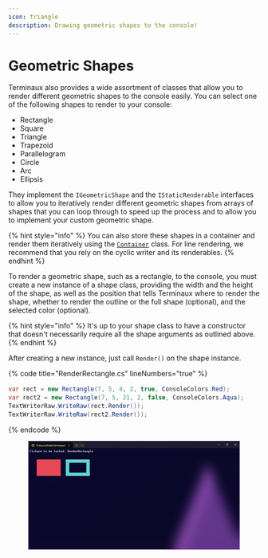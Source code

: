 ```yaml
---
icon: triangle
description: Drawing geometric shapes to the console!
---
```


# Geometric Shapes

Terminaux also provides a wide assortment of classes that allow you to render different geometric shapes to the console easily. You can select one of the following shapes to render to your console:

* Rectangle
* Square
* Triangle
* Trapezoid
* Parallelogram
* Circle
* Arc
* Ellipsis

They implement the `IGeometricShape` and the `IStaticRenderable` interfaces to allow you to iteratively render different geometric shapes from arrays of shapes that you can loop through to speed up the process and to allow you to implement your custom geometric shape.

{% hint style="info" %}
You can also store these shapes in a container and render them iteratively using the [`Container`](console-writers/cyclic-writers.md) class. For line rendering, we recommend that you rely on the cyclic writer and its renderables.
{% endhint %}

To render a geometric shape, such as a rectangle, to the console, you must create a new instance of a shape class, providing the width and the height of the shape, as well as the position that tells Terminaux where to render the shape, whether to render the outline or the full shape (optional), and the selected color (optional).

{% hint style="info" %}
It's up to your shape class to have a constructor that doesn't necessarily require all the shape arguments as outlined above.
{% endhint %}

After creating a new instance, just call `Render()` on the shape instance.

{% code title="RenderRectangle.cs" lineNumbers="true" %}
```csharp
var rect = new Rectangle(7, 5, 4, 2, true, ConsoleColors.Red);
var rect2 = new Rectangle(7, 5, 21, 2, false, ConsoleColors.Aqua);
TextWriterRaw.WriteRaw(rect.Render());
TextWriterRaw.WriteRaw(rect2.Render());
```
{% endcode %}

<figure><img src="../../.gitbook/assets/image (1).png" alt=""><figcaption></figcaption></figure>
